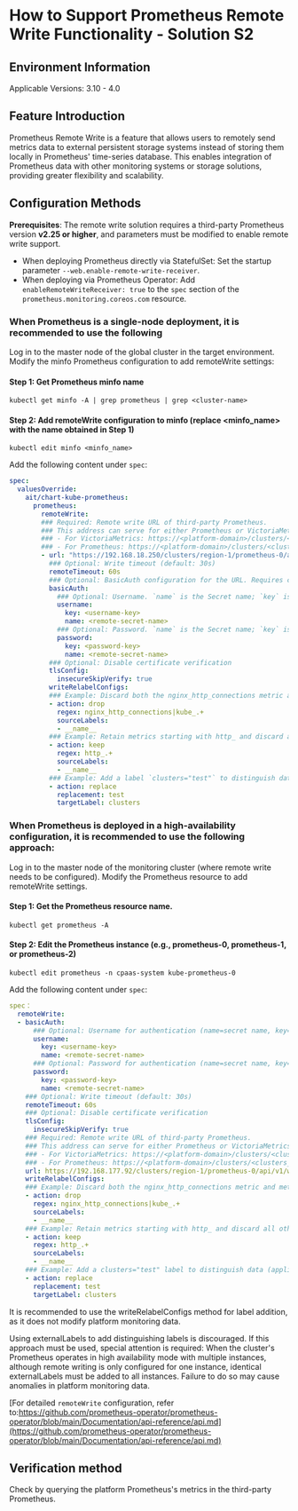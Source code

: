 # How to Support Prometheus Remote Write Functionality - Solution S2

## Environment Information

Applicable Versions: 3.10 - 4.0

## Feature Introduction

Prometheus Remote Write is a feature that allows users to remotely send metrics data to external persistent storage systems instead of storing them locally in Prometheus' time-series database. This enables integration of Prometheus data with other monitoring systems or storage solutions, providing greater flexibility and scalability.

## Configuration Methods

**Prerequisites**: The remote write solution requires a third-party Prometheus version **v2.25 or higher**, and parameters must be modified to enable remote write support.

- When deploying Prometheus directly via StatefulSet: Set the startup parameter `--web.enable-remote-write-receiver`.
- When deploying via Prometheus Operator: Add `enableRemoteWriteReceiver: true` to the `spec` section of the `prometheus.monitoring.coreos.com` resource.

### When Prometheus is a single-node deployment, it is recommended to use the following

Log in to the master node of the global cluster in the target environment.
Modify the minfo Prometheus configuration to add remoteWrite settings:

#### Step 1: Get Prometheus minfo name

```shell
kubectl get minfo -A | grep prometheus | grep <cluster-name>
```

#### Step 2: Add remoteWrite configuration to minfo (replace <minfo_name> with the name obtained in Step 1)

```shell
kubectl edit minfo <minfo_name>
```

Add the following content under `spec`:

```yaml
spec:
  valuesOverride:
    ait/chart-kube-prometheus:
      prometheus:
        remoteWrite:
        ### Required: Remote write URL of third-party Prometheus.
        ### This address can serve for either Prometheus or VictoriaMetrics:
        ### - For VictoriaMetrics: https://<platform-domain>/clusters/<clusters_name>/vminsert
        ### - For Prometheus: https://<platform-domain>/clusters/<clusters_name>/prometheus-0/api/v1/write
        - url: "https://192.168.18.250/clusters/region-1/prometheus-0/api/v1/write"
          ### Optional: Write timeout (default: 30s)
          remoteTimeout: 60s
          ### Optional: BasicAuth configuration for the URL. Requires creating a Secret in the `cpaas-system` namespace if authentication is enabled.
          basicAuth:
            ### Optional: Username. `name` is the Secret name; `key` is the username key in the Secret.
            username:
              key: <username-key>
              name: <remote-secret-name>
            ### Optional: Password. `name` is the Secret name; `key` is the password key in the Secret.
            password:
              key: <password-key>
              name: <remote-secret-name>
          ### Optional: Disable certificate verification
          tlsConfig:
            insecureSkipVerify: true
          writeRelabelConfigs:
          ### Example: Discard both the nginx_http_connections metric and metrics starting with kube_, using regular expressions to match the metric names to discard. Multiple rules can be used for matching.
          - action: drop
            regex: nginx_http_connections|kube_.+
            sourceLabels:
            - __name__
          ### Example: Retain metrics starting with http_ and discard all others.
          - action: keep
            regex: http_.+
            sourceLabels:
            - __name__
          ### Example: Add a label `clusters="test"` to distinguish data. This label is added ONLY to remotely written data; platform data remains unmodified.
          - action: replace
            replacement: test
            targetLabel: clusters
```

### When Prometheus is deployed in a high-availability configuration, it is recommended to use the following approach:

Log in to the master node of the monitoring cluster (where remote write needs to be configured).
Modify the Prometheus resource to add remoteWrite settings.

#### Step 1: Get the Prometheus resource name.

```shell
kubectl get prometheus -A
```

#### Step 2: Edit the Prometheus instance (e.g., prometheus-0, prometheus-1, or prometheus-2)

```shell
kubectl edit prometheus -n cpaas-system kube-prometheus-0
```

Add the following content under `spec`:

```yaml
spec：  
  remoteWrite:
  - basicAuth:
      ### Optional: Username for authentication (name=secret name, key=username key)
      username:
        key: <username-key>
        name: <remote-secret-name>
      ### Optional: Password for authentication (name=secret name, key=password key)
      password:
        key: <password-key>
        name: <remote-secret-name>
    ### Optional: Write timeout (default: 30s)
    remoteTimeout: 60s
    ### Optional: Disable certificate verification
    tlsConfig:
      insecureSkipVerify: true
    ### Required: Remote write URL of third-party Prometheus.
    ### This address can serve for either Prometheus or VictoriaMetrics:
    ### - For VictoriaMetrics: https://<platform-domain>/clusters/<clusters_name>/vminsert
    ### - For Prometheus: https://<platform-domain>/clusters/<clusters_name>/prometheus-0/api/v1/write
    url: https://192.168.177.92/clusters/region-1/prometheus-0/api/v1/write
    writeRelabelConfigs:
    ### Example: Discard both the nginx_http_connections metric and metrics starting with kube_, using regular expressions to match the metric names to discard. Multiple rules can be used for matching.
    - action: drop
      regex: nginx_http_connections|kube_.+
      sourceLabels:
      - __name__
    ### Example: Retain metrics starting with http_ and discard all others.
    - action: keep
      regex: http_.+
      sourceLabels:
      - __name__
    ### Example: Add a clusters="test" label to distinguish data (applies only to remotely written data; platform data remains unmodified)
    - action: replace
      replacement: test
      targetLabel: clusters
```

It is recommended to use the writeRelabelConfigs method for label addition, as it does not modify platform monitoring data.

Using externalLabels to add distinguishing labels is discouraged. If this approach must be used, special attention is required: When the cluster's Prometheus operates in high availability mode with multiple instances, although remote writing is only configured for one instance, identical externalLabels must be added to all instances. Failure to do so may cause anomalies in platform monitoring data.

[For detailed `remoteWrite` configuration, refer to:https://github.com/prometheus-operator/prometheus-operator/blob/main/Documentation/api-reference/api.md](https://github.com/prometheus-operator/prometheus-operator/blob/main/Documentation/api-reference/api.md)

## Verification method

Check by querying the platform Prometheus's metrics in the third-party Prometheus.
